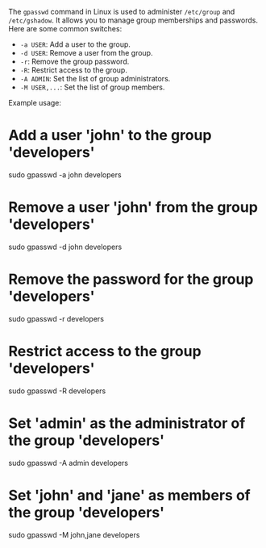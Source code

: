 The `gpasswd` command in Linux is used to administer `/etc/group` and `/etc/gshadow`. It allows you to manage group memberships and passwords. Here are some common switches:

- `-a USER`: Add a user to the group.
- `-d USER`: Remove a user from the group.
- `-r`: Remove the group password.
- `-R`: Restrict access to the group.
- `-A ADMIN`: Set the list of group administrators.
- `-M USER,...`: Set the list of group members.

Example usage:

# Add a user 'john' to the group 'developers'
sudo gpasswd -a john developers

# Remove a user 'john' from the group 'developers'
sudo gpasswd -d john developers

# Remove the password for the group 'developers'
sudo gpasswd -r developers

# Restrict access to the group 'developers'
sudo gpasswd -R developers

# Set 'admin' as the administrator of the group 'developers'
sudo gpasswd -A admin developers

# Set 'john' and 'jane' as members of the group 'developers'
sudo gpasswd -M john,jane developers
```